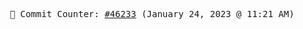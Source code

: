 <p align="center">
    <samp>
        📮 Commit Counter: <a href="https://github.com/Javascript-void0/Javascript-void0/commits/main">#46233</a> (January 24, 2023 @ 11:21 AM)
    </samp>
</p>